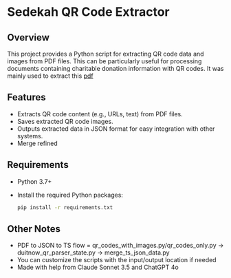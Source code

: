 # Sedekah QR Code Extractor

## Overview

This project provides a Python script for extracting QR code data and images from PDF files. This can be particularly useful for processing documents containing charitable donation information with QR codes. It was mainly used to extract this [pdf](https://www.muamalat.com.my/wp-content/uploads/2023/10/LIST-OF-QR-CODE-FOR-E-DERMA.pdf)


## Features

* Extracts QR code content (e.g., URLs, text) from PDF files.
* Saves extracted QR code images.
* Outputs extracted data in JSON format for easy integration with other systems. 
* Merge refined

## Requirements

* Python 3.7+
* Install the required Python packages:

  ```bash
  pip install -r requirements.txt

## Other Notes
* PDF to JSON to TS flow = qr_codes_with_images.py/qr_codes_only.py -> duitnow_qr_parser_state.py -> merge_ts_json_data.py
* You can customize the scripts with the input/output location if needed
* Made with help from Claude Sonnet 3.5 and ChatGPT 4o
